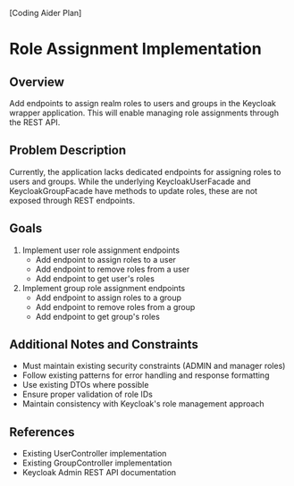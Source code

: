 [Coding Aider Plan]

# Role Assignment Implementation

## Overview
Add endpoints to assign realm roles to users and groups in the Keycloak wrapper application. This will enable managing role assignments through the REST API.

## Problem Description
Currently, the application lacks dedicated endpoints for assigning roles to users and groups. While the underlying KeycloakUserFacade and KeycloakGroupFacade have methods to update roles, these are not exposed through REST endpoints.

## Goals
1. Implement user role assignment endpoints
   - Add endpoint to assign roles to a user
   - Add endpoint to remove roles from a user
   - Add endpoint to get user's roles
2. Implement group role assignment endpoints
   - Add endpoint to assign roles to a group
   - Add endpoint to remove roles from a group
   - Add endpoint to get group's roles

## Additional Notes and Constraints
- Must maintain existing security constraints (ADMIN and manager roles)
- Follow existing patterns for error handling and response formatting
- Use existing DTOs where possible
- Ensure proper validation of role IDs
- Maintain consistency with Keycloak's role management approach

## References
- Existing UserController implementation
- Existing GroupController implementation
- Keycloak Admin REST API documentation
